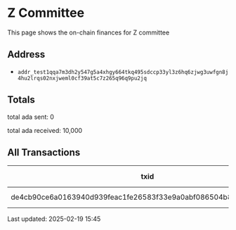 
# Z Committee

This page shows the on-chain finances for Z committee

## Address

- `addr_test1qqa7m3dh2y547g5a4xhgy664tkq495sdccp33yl3z6hq6zjwg3uwfgn8j4hu2lrqs02nxjweml0cf39at5c7z265q96q9pu2jq`

## Totals

total ada sent: 0

total ada received: 10,000

## All Transactions

| txid | amount | receiving addr | block height |  reason |
| --- | --- | --- | --- | --- |
| de4cb90ce6a0163940d939feac1fe26583f33e9a0abf086504b8e051580682fb | +10,000 | N/A | 3199952 | funding received |


Last updated: 2025-02-19 15:45